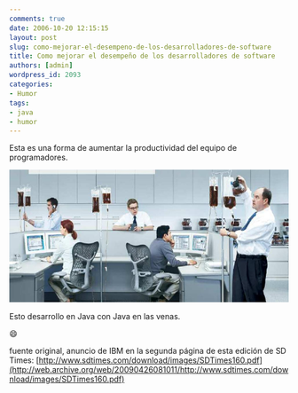 ```yaml
---
comments: true
date: 2006-10-20 12:15:15
layout: post
slug: como-mejorar-el-desempeno-de-los-desarrolladores-de-software
title: Como mejorar el desempeño de los desarrolladores de software
authors: [admin]
wordpress_id: 2093
categories:
- Humor
tags:
- java
- humor
---
```


Esta es una forma de aumentar la productividad del equipo de programadores.

![](cafe_a_la_vena.jpg)

Esto desarrollo en Java con Java en las venas.

:smile:

fuente original, anuncio de IBM en la segunda página de esta edición de SD Times: [http://www.sdtimes.com/download/images/SDTimes160.pdf](http://web.archive.org/web/20090426081011/http://www.sdtimes.com/download/images/SDTimes160.pdf)



